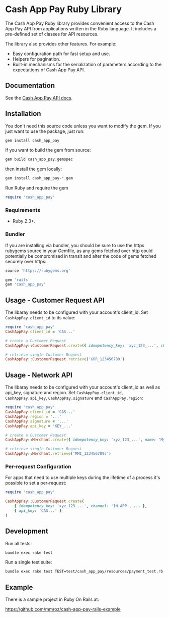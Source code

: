 # Cash App Pay Ruby Library

The Cash App Pay Ruby library provides convenient access to the Cash App Pay API from
applications written in the Ruby language. It includes a pre-defined set of
classes for API resources.

The library also provides other features. For example:

- Easy configuration path for fast setup and use.
- Helpers for pagination.
- Built-in mechanisms for the serialization of parameters according to the
  expectations of Cash App Pay API.

## Documentation

See the [Cash App Pay API docs](https://developers.cash.app/docs/api/welcome).

## Installation

You don't need this source code unless you want to modify the gem. If you just
want to use the package, just run:

```sh
gem install cash_app_pay
```

If you want to build the gem from source:

```sh
gem build cash_app_pay.gemspec
```

then install the gem locally:

```sh
gem install cash_app_pay-*.gem
```

Run Ruby and require the gem

```ruby
require 'cash_app_pay'
```

### Requirements

- Ruby 2.3+.

### Bundler

If you are installing via bundler, you should be sure to use the https rubygems
source in your Gemfile, as any gems fetched over http could potentially be
compromised in transit and alter the code of gems fetched securely over https:

```ruby
source 'https://rubygems.org'

gem 'rails'
gem 'cash_app_pay'
```

## Usage - Customer Request API

The libaray needs to be configured with your account's client_id. Set `CashAppPay.client_id` to its value:

```ruby
require 'cash_app_pay'
CashAppPay.client_id = 'CAS...'

# create a Customer Request
CashAppPay::CustomerRequest.create({ idempotency_key: 'xyz_123_...', channel: 'IN_APP', ... })

# retrieve single Customer Request
CashAppPay::CustomerRequest.retrieve('GRR_123456789')
```

## Usage - Network API

The libaray needs to be configured with your account's client_id as well as api_key, signature and region. Set `CashAppPay.client_id`, `CashAppPay.api_key`, `CashAppPay.signature` and `CashAppPay.region`:

```ruby
require 'cash_app_pay'
CashAppPay.client_id = 'CAS...'
CashAppPay.region = '...'
CashAppPay.signature = '...'
CashAppPay.api_key = 'KEY_...'

# create a Customer Request
CashAppPay::Merchant.create({ idempotency_key: 'xyz_123_...', name: 'My merchant', ... })

# retrieve single Customer Request
CashAppPay::Merchant.retrieve('MMI_123456789s')
```

### Per-request Configuration

For apps that need to use multiple keys during the lifetime of a process it's possible to set a
per-request:

```ruby
require 'cash_app_pay'

CashAppPay::CustomerRequest.create(
    { idempotency_key: 'xyz_123_...', channel: 'IN_APP', ... },
    { api_key: 'CAS...' }
)

```

## Development

Run all tests:

```sh
bundle exec rake test
```

Run a single test suite:

```sh
bundle exec rake test TEST=test/cash_app_pay/resources/payment_test.rb
```

## Example

There is a sample project in Ruby On Rails at:

https://github.com/mmroz/cash-app-pay-rails-example
